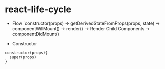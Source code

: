 # react-life-cycle

- Flow 
`constructor(props) -> getDerivedStateFromProps(props, state) -> componentWillMount() -> render() -> Render Child Components -> componentDidMount()


- Constructor 
```
constructor(props){
  super(props)
}
```

